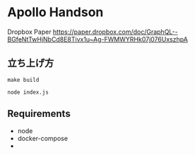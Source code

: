# Apollo Handson

Dropbox Paper
https://paper.dropbox.com/doc/GraphQL--BGfeNtTwHjNbCd8E8Tivx1u~Ag-FWMWYRHk07j076UxszhpA

## 立ち上げ方

```
make build

node index.js
```

## Requirements
- node
- docker-compose
- 
